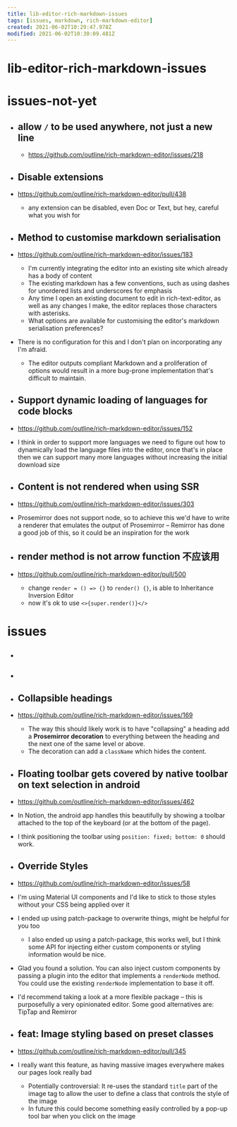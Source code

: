 ```yaml
---
title: lib-editor-rich-markdown-issues
tags: [issues, markdown, rich-markdown-editor]
created: 2021-06-02T10:29:47.978Z
modified: 2021-06-02T10:30:09.481Z
---
```


# lib-editor-rich-markdown-issues

# issues-not-yet
- ## allow `/` to be used anywhere, not just a new line
  - https://github.com/outline/rich-markdown-editor/issues/218

- ## Disable extensions
- https://github.com/outline/rich-markdown-editor/pull/438
  - any extension can be disabled, even Doc or Text, but hey, careful what you wish for

- ## Method to customise markdown serialisation
- https://github.com/outline/rich-markdown-editor/issues/183
  - I'm currently integrating the editor into an existing site which already has a body of content
  - The existing markdown has a few conventions, such as using dashes for unordered lists and underscores for emphasis
  - Any time I open an existing document to edit in rich-text-editor, as well as any changes I make, the editor replaces those characters with asterisks.
  - What options are available for customising the editor's markdown serialisation preferences?
- There is no configuration for this and I don't plan on incorporating any I'm afraid. 
  - The editor outputs compliant Markdown and a proliferation of options would result in a more bug-prone implementation that's difficult to maintain.

- ## Support dynamic loading of languages for code blocks
- https://github.com/outline/rich-markdown-editor/issues/152
-  I think in order to support more languages we need to figure out how to dynamically load the language files into the editor, once that's in place then we can support many more languages without increasing the initial download size 

- ## Content is not rendered when using SSR 
- https://github.com/outline/rich-markdown-editor/issues/303
- Prosemirror does not support node, so to achieve this we'd have to write a renderer that emulates the output of Prosemirror – Remirror has done a good job of this, so it could be an inspiration for the work
- ## render method is not arrow function 不应该用
- https://github.com/outline/rich-markdown-editor/pull/500
  - change `render = () => {}` to `render() {}`, is able to Inheritance Inversion Editor
  - now it's ok to use `<>{super.render()}</>`
# issues
- ## 

- ## 

- ## Collapsible headings
- https://github.com/outline/rich-markdown-editor/issues/169
  - The way this should likely work is to have "collapsing" a heading add a **Prosemirror decoration** to everything between the heading and the next one of the same level or above. 
  - The decoration can add a `className` which hides the content.

- ## Floating toolbar gets covered by native toolbar on text selection in android
- https://github.com/outline/rich-markdown-editor/issues/462
- In Notion, the android app handles this beautifully by showing a toolbar attached to the top of the keyboard (or at the bottom of the page).
- I think positioning the toolbar using `position: fixed; bottom: 0` should work.

- ## Override Styles
- https://github.com/outline/rich-markdown-editor/issues/58
- I'm using Material UI components and I'd like to stick to those styles without your CSS being applied over it
- I ended up using patch-package to overwrite things, might be helpful for you too
  - I also ended up using a patch-package, this works well, but I think some API for injecting either custom components or styling information would be nice.
- Glad you found a solution. You can also inject custom components by passing a plugin into the editor that implements a `renderNode` method. You could use the existing `renderNode` implementation to base it off.
- I'd recommend taking a look at a more flexible package – this is purposefully a very opinionated editor. Some good alternatives are: TipTap and Remirror

- ## feat: Image styling based on preset classes
- https://github.com/outline/rich-markdown-editor/pull/345
- I really want this feature, as having massive images everywhere makes our pages look really bad
  - Potentially controversial: It re-uses the standard `title` part of the image tag to allow the user to define a class that controls the style of the image
  - In future this could become something easily controlled by a pop-up tool bar when you click on the image
